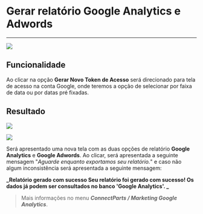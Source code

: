 # Gerar relatório Google Analytics e Adwords

---

![](http://developers.connectparts.com.br/imagens/analytics01.png)

## Funcionalidade

Ao clicar na opção **Gerar Novo Token de Acesso** será direcionado para tela de acesso na conta Google, onde teremos a opção de selecionar por faixa de data ou por datas pré fixadas.




## Resultado

![](http://developers.connectparts.com.br/imagens/analytics02.png)

![](http://developers.connectparts.com.br/imagens/analytics03.png)


Será apresentado uma nova tela com as duas opções de relatório **Google Analytics** e **Google Adwords**. Ao clicar, será apresentada a seguinte mensagem "_Aguarde enquanto exportamos seu relatório._" e caso não algum inconsistência será apresentada a seguinte mensagem:

**_Relatório gerado com sucesso
Seu relatório foi gerado com sucesso! Os dados já podem ser consultados no banco 'Google Analytics'. _**


> Mais informações no menu **_ConnectParts / Marketing Google Analytics_**.

